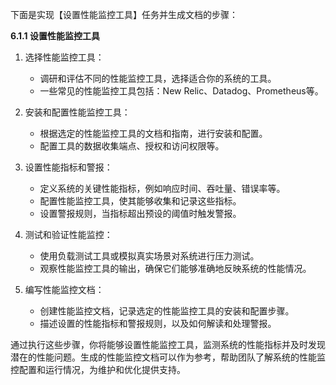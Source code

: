 下面是实现【设置性能监控工具】任务并生成文档的步骤：

**6.1.1 设置性能监控工具**

1. 选择性能监控工具：
   - 调研和评估不同的性能监控工具，选择适合你的系统的工具。
   - 一些常见的性能监控工具包括：New Relic、Datadog、Prometheus等。

2. 安装和配置性能监控工具：
   - 根据选定的性能监控工具的文档和指南，进行安装和配置。
   - 配置工具的数据收集端点、授权和访问权限等。

3. 设置性能指标和警报：
   - 定义系统的关键性能指标，例如响应时间、吞吐量、错误率等。
   - 配置性能监控工具，使其能够收集和记录这些指标。
   - 设置警报规则，当指标超出预设的阈值时触发警报。

4. 测试和验证性能监控：
   - 使用负载测试工具或模拟真实场景对系统进行压力测试。
   - 观察性能监控工具的输出，确保它们能够准确地反映系统的性能情况。

5. 编写性能监控文档：
   - 创建性能监控文档，记录选定的性能监控工具的安装和配置步骤。
   - 描述设置的性能指标和警报规则，以及如何解读和处理警报。

通过执行这些步骤，你将能够设置性能监控工具，监测系统的性能指标并及时发现潜在的性能问题。生成的性能监控文档可以作为参考，帮助团队了解系统的性能监控配置和运行情况，为维护和优化提供支持。
